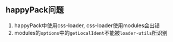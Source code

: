 ## happyPack问题
1. happyPack中使用css-loader, css-loader使用modules会出错
2. modules的`options`中的`getLocalIdent`不能被`loader-utils`所识别